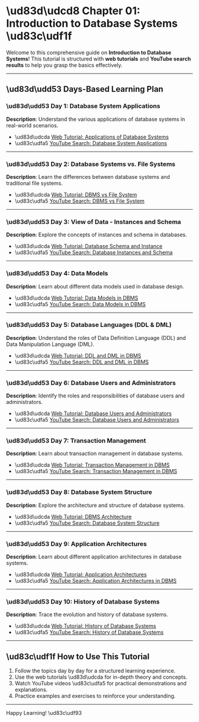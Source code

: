 # \ud83d\udcd8 Chapter 01: Introduction to Database Systems \ud83c\udf1f

Welcome to this comprehensive guide on **Introduction to Database Systems**! This tutorial is structured with **web tutorials** and **YouTube search results** to help you grasp the basics effectively.

---

## \ud83d\udd53 Days-Based Learning Plan

### \ud83d\udd53 Day 1: Database System Applications
**Description**: Understand the various applications of database systems in real-world scenarios.
- \ud83d\udcda [Web Tutorial: Applications of Database Systems](https://www.geeksforgeeks.org/applications-of-dbms/)
- \ud83c\udfa5 [YouTube Search: Database System Applications](https://www.youtube.com/results?search_query=Database+System+Applications)

---

### \ud83d\udd53 Day 2: Database Systems vs. File Systems
**Description**: Learn the differences between database systems and traditional file systems.
- \ud83d\udcda [Web Tutorial: DBMS vs File System](https://www.javatpoint.com/dbms-vs-file-system)
- \ud83c\udfa5 [YouTube Search: DBMS vs File System](https://www.youtube.com/results?search_query=DBMS+vs+File+System)

---

### \ud83d\udd53 Day 3: View of Data - Instances and Schema
**Description**: Explore the concepts of instances and schema in databases.
- \ud83d\udcda [Web Tutorial: Database Schema and Instance](https://www.geeksforgeeks.org/schema-vs-instance-in-dbms/)
- \ud83c\udfa5 [YouTube Search: Database Instances and Schema](https://www.youtube.com/results?search_query=Database+Instances+and+Schema)

---

### \ud83d\udd53 Day 4: Data Models
**Description**: Learn about different data models used in database design.
- \ud83d\udcda [Web Tutorial: Data Models in DBMS](https://www.geeksforgeeks.org/types-of-data-models/)
- \ud83c\udfa5 [YouTube Search: Data Models in DBMS](https://www.youtube.com/results?search_query=Data+Models+in+DBMS)

---

### \ud83d\udd53 Day 5: Database Languages (DDL & DML)
**Description**: Understand the roles of Data Definition Language (DDL) and Data Manipulation Language (DML).
- \ud83d\udcda [Web Tutorial: DDL and DML in DBMS](https://www.javatpoint.com/ddl-vs-dml)
- \ud83c\udfa5 [YouTube Search: DDL and DML in DBMS](https://www.youtube.com/results?search_query=DDL+and+DML+in+DBMS)

---

### \ud83d\udd53 Day 6: Database Users and Administrators
**Description**: Identify the roles and responsibilities of database users and administrators.
- \ud83d\udcda [Web Tutorial: Database Users and Administrators](https://www.tutorialspoint.com/dbms/dbms_users.htm)
- \ud83c\udfa5 [YouTube Search: Database Users and Administrators](https://www.youtube.com/results?search_query=Database+Users+and+Administrators)

---

### \ud83d\udd53 Day 7: Transaction Management
**Description**: Learn about transaction management in database systems.
- \ud83d\udcda [Web Tutorial: Transaction Management in DBMS](https://www.geeksforgeeks.org/transaction-management-in-dbms/)
- \ud83c\udfa5 [YouTube Search: Transaction Management in DBMS](https://www.youtube.com/results?search_query=Transaction+Management+in+DBMS)

---

### \ud83d\udd53 Day 8: Database System Structure
**Description**: Explore the architecture and structure of database systems.
- \ud83d\udcda [Web Tutorial: DBMS Architecture](https://www.javatpoint.com/dbms-architecture)
- \ud83c\udfa5 [YouTube Search: Database System Structure](https://www.youtube.com/results?search_query=Database+System+Structure)

---

### \ud83d\udd53 Day 9: Application Architectures
**Description**: Learn about different application architectures in database systems.
- \ud83d\udcda [Web Tutorial: Application Architectures](https://www.geeksforgeeks.org/dbms-three-schema-architecture/)
- \ud83c\udfa5 [YouTube Search: Application Architectures in DBMS](https://www.youtube.com/results?search_query=Application+Architectures+in+DBMS)

---

### \ud83d\udd53 Day 10: History of Database Systems
**Description**: Trace the evolution and history of database systems.
- \ud83d\udcda [Web Tutorial: History of Database Systems](https://www.geeksforgeeks.org/history-of-dbms/)
- \ud83c\udfa5 [YouTube Search: History of Database Systems](https://www.youtube.com/results?search_query=History+of+Database+Systems)

---

## \ud83c\udf1f How to Use This Tutorial

1. Follow the topics day by day for a structured learning experience.
2. Use the web tutorials \ud83d\udcda for in-depth theory and concepts.
3. Watch YouTube videos \ud83c\udfa5 for practical demonstrations and explanations.
4. Practice examples and exercises to reinforce your understanding.

---

Happy Learning! \ud83c\udf93
